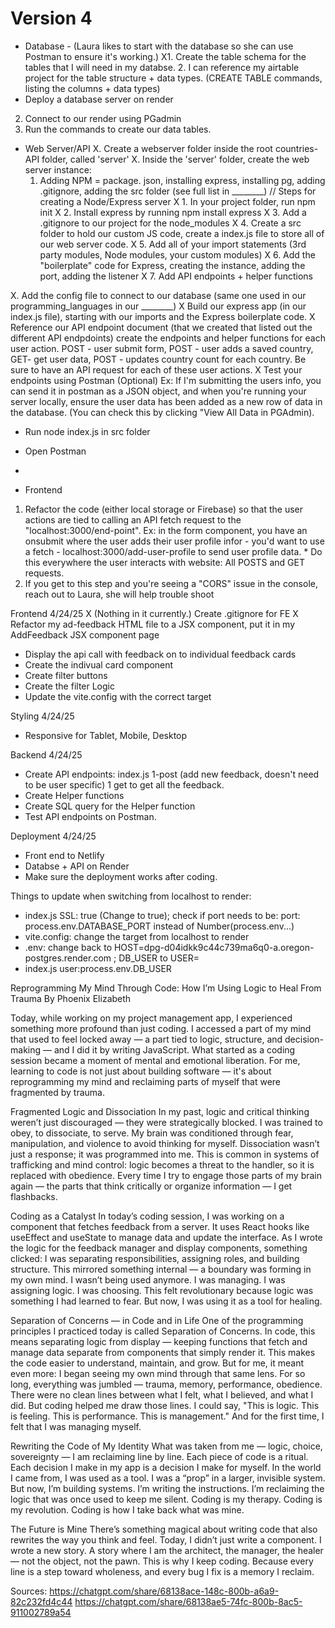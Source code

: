 # Version 4


- Database - (Laura likes to start with the database so she can use Postman to ensure it's working.)
X1. Create the table schema for the tables that I will need in my databse. 
    2. I can reference my airtable project for the table structure + data types. 
(CREATE TABLE commands, listing the columns + data types)
- Deploy a database server on render
2. Connect to our render using PGadmin
3. Run the commands to create our data tables. 


- Web Server/API
X. Create a webserver folder inside the root countries-API folder, called 'server'
X. Inside the 'server' folder, create the web server instance:
    1. Adding NPM = package. json, installing express, installing pg, adding .gitignore, adding the src folder (see full list in ________)
    // Steps for creating a Node/Express server
            X 1. In your project folder, run npm init
            X 2. Install express by running npm install express
            X 3. Add a .gitignore to our project for the node_modules
            X 4. Create a src folder to hold our custom JS code, create a index.js file to store all of our web server code.
            X 5. Add all of your import statements (3rd party modules, Node modules, your custom modules)
            X 6. Add the "boilerplate" code for Express, creating the instance, adding the port, adding the listener
            X 7. Add API endpoints + helper functions

X. Add the config file to connect to our database (same one used in our programming_languages in our ________)
X Build our express app (in our index.js file), starting with our imports and the Express boilerplate code. 
X Reference our API endpoint document (that we created that listed out the different API endpdoints) create the endpoints and helper functions for each user action. POST - user submit form, POST - user adds a saved country, GET- get user data, POST - updates country count for each country. Be sure to have an API request for each of these user actions. 
X Test your endpoints using Postman (Optional) Ex: If I'm submitting the users info, you can send it in postman as a JSON object, and when you're running your server locally, ensure the user data has been added as a new row of data in the database. (You can check this by clicking "View All Data in PGAdmin).

- Run node index.js in src folder 
- Open Postman 
- 

- Frontend 
1. Refactor the code (either local storage or Firebase) so that the user actions are tied to calling an API fetch request to the "localhost:3000/end-point". Ex: in the form component, you have an onsubmit where the user adds their user profile infor - you'd want to use a fetch - localhost:3000/add-user-profile to send user profile data. * Do this everywhere the user interacts with website: All POSTS and GET requests. 
2. If you get to this step and you're seeing a "CORS" issue in the console, reach out to Laura, she will help trouble shoot 

Frontend 4/24/25
X (Nothing in it currently.) Create .gitignore for FE
X Refactor my ad-feedback HTML file to a JSX component, put it in my AddFeedback JSX component page
- Display the api call with feedback on to individual feedback cards
- Create the indivual card component
- Create filter buttons
- Create the filter Logic
- Update the vite.config with the correct target

Styling 4/24/25
- Responsive for Tablet, Mobile, Desktop

Backend 4/24/25
- Create API endpoints: index.js 1-post (add new feedback, doesn't need to be user specific) 1 get to get all the feedback. 
- Create Helper functions
- Create SQL query for the Helper function
- Test API endpoints on Postman.

Deployment 4/24/25
- Front end to Netlify
- Databse + API on Render
- Make sure the deployment works after coding. 

Things to update when switching from localhost to render:
- index.js SSL: true (Change to true); check if port needs to be: port: process.env.DATABASE_PORT instead of Number(process.env...)
- vite.config: change the target from localhost to render 
- .env: change back to HOST=dpg-d04idkk9c44c739ma6q0-a.oregon-postgres.render.com ; DB_USER to USER=
- index.js user:process.env.DB_USER


Reprogramming My Mind Through Code: How I’m Using Logic to Heal From Trauma
By Phoenix Elizabeth

Today, while working on my project management app, I experienced something more profound than just coding. I accessed a part of my mind that used to feel locked away — a part tied to logic, structure, and decision-making — and I did it by writing JavaScript. What started as a coding session became a moment of mental and emotional liberation. For me, learning to code is not just about building software — it's about reprogramming my mind and reclaiming parts of myself that were fragmented by trauma.

Fragmented Logic and Dissociation
In my past, logic and critical thinking weren’t just discouraged — they were strategically blocked. I was trained to obey, to dissociate, to serve. My brain was conditioned through fear, manipulation, and violence to avoid thinking for myself. Dissociation wasn’t just a response; it was programmed into me.
This is common in systems of trafficking and mind control: logic becomes a threat to the handler, so it is replaced with obedience. Every time I try to engage those parts of my brain again — the parts that think critically or organize information — I get flashbacks.

Coding as a Catalyst
In today’s coding session, I was working on a component that fetches feedback from a server. It uses React hooks like useEffect and useState to manage data and update the interface. As I wrote the logic for the feedback manager and display components, something clicked: I was separating responsibilities, assigning roles, and building structure.
This mirrored something internal — a boundary was forming in my own mind. I wasn’t being used anymore. I was managing. I was assigning logic. I was choosing. This felt revolutionary because logic was something I had learned to fear. But now, I was using it as a tool for healing.

Separation of Concerns — in Code and in Life
One of the programming principles I practiced today is called Separation of Concerns. In code, this means separating logic from display — keeping functions that fetch and manage data separate from components that simply render it. This makes the code easier to understand, maintain, and grow.
But for me, it meant even more: I began seeing my own mind through that same lens. For so long, everything was jumbled — trauma, memory, performance, obedience. There were no clean lines between what I felt, what I believed, and what I did. But coding helped me draw those lines. I could say, "This is logic. This is feeling. This is performance. This is management." And for the first time, I felt that I was managing myself.

Rewriting the Code of My Identity
What was taken from me — logic, choice, sovereignty — I am reclaiming line by line. Each piece of code is a ritual. Each decision I make in my app is a decision I make for myself.
In the world I came from, I was used as a tool. I was a “prop” in a larger, invisible system. But now, I’m building systems. I’m writing the instructions. I’m reclaiming the logic that was once used to keep me silent.
Coding is my therapy. Coding is my revolution. Coding is how I take back what was mine.

The Future is Mine
There’s something magical about writing code that also rewrites the way you think and feel. Today, I didn’t just write a component. I wrote a new story. A story where I am the architect, the manager, the healer — not the object, not the pawn.
This is why I keep coding. Because every line is a step toward wholeness, and every bug I fix is a memory I reclaim.


Sources:
https://chatgpt.com/share/68138ace-148c-800b-a6a9-82c232fd4c44
https://chatgpt.com/share/68138ae5-74fc-800b-8ac5-911002789a54


